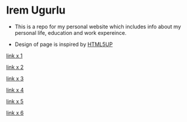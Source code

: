 # Irem Ugurlu

- This is a repo for my personal website which includes info about my personal life, education and work expereince.

- Design of page is inspired by [HTML5UP](https://html5up.net/hyperspace)

[link x 1](../personal.html)

[link x 2](../assets/test.html)

[link x 3](../assets/educa.html)

[link x 4](../personal.html)

[link x 5](./element.html#L5)

[link x 6](element.html#L5)
